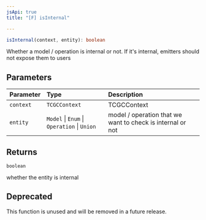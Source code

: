 ```yaml
---
jsApi: true
title: "[F] isInternal"

---
```

```ts
isInternal(context, entity): boolean
```

Whether a model / operation is internal or not. If it's internal, emitters
should not expose them to users

## Parameters

| Parameter | Type | Description |
| :------ | :------ | :------ |
| `context` | `TCGCContext` | TCGCContext |
| `entity` | `Model` \| `Enum` \| `Operation` \| `Union` | model / operation that we want to check is internal or not |

## Returns

`boolean`

whether the entity is internal

## Deprecated

This function is unused and will be removed in a future release.
